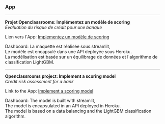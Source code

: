 ### App
****

**Projet Openclassrooms: Implémentez un modèle de scoring**  
*Evaluation du risque de crédit pour une banque*

Lien vers l´App: [Implementez un modèle de scoring](https://share.streamlit.io/narciso-oc/app/main/dashboard_streamlit.py)

Dashboard: La maquette est réalisée sous streamlit,  
Le modèle est encapsulé dans une API deployée sous Heroku.  
La modélisation est basée sur un équilibrage de données et l´algorithme de classification LightGBM.

****

**Openclassrooms project: Implement a scoring model**   
*Credit risk assessment for a bank*

Link to the App: [Implement a scoring model](https://share.streamlit.io/narciso-oc/app/main/dashboard_streamlit.py)

Dashboard: The model is built with streamlit,  
The model is encapsulated in an API deployed in Heroku.  
The model is based on a data balancing and the LightGBM classification algorithm.